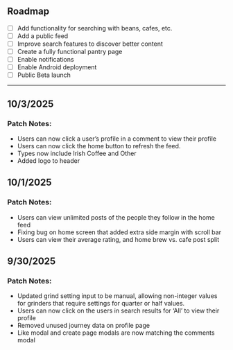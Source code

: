 ## Roadmap

-   [ ] Add functionality for searching with beans, cafes, etc.
-   [ ] Add a public feed
-   [ ] Improve search features to discover better content
-   [ ] Create a fully functional pantry page
-   [ ] Enable notifications
-   [ ] Enable Android deployment
-   [ ] Public Beta launch

---

## 10/3/2025

### Patch Notes:

-   Users can now click a user’s profile in a comment to view their profile
-   Users can now click the home button to refresh the feed.
-   Types now include Irish Coffee and Other
-   Added logo to header

## 10/1/2025

### Patch Notes:

-   Users can view unlimited posts of the people they follow in the home feed
-   Fixing bug on home screen that added extra side margin with scroll bar
-   Users can view their average rating, and home brew vs. cafe post split

## 9/30/2025

### Patch Notes:

-   Updated grind setting input to be manual, allowing non-integer values for grinders that require settings for quarter or half values.
-   Users can now click on the users in search results for ‘All’ to view their profile
-   Removed unused journey data on profile page
-   Like modal and create page modals are now matching the comments modal

<!--
How to use:

- Keep the Roadmap checklist at the top. Mark items with [x] when complete.
- Add a new date section (## YYYY-MM-DD) for each release or notable change.
- Group notes under Added / Changed / Fixed (add more headings if useful).
- Use standard Markdown lists, links, and checkboxes.
-->
